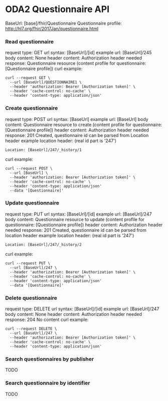 # ODA2 Questionnaire API

BaseUrl: [base]/fhir/Questionnaire
Questionnaire profile: http://hl7.org/fhir/2017Jan/questionnaire.html

### Read questionnaire

request type: GET
url syntax: [BaseUrl]/[id]
example url: [BaseUrl]/245
body content: None
header content: Authorization header needed
response: Questionnaire resource (content profile for questionnaire: [Questionnaire profile])
curl example:
```
curl --request GET \
  --url [BaseUrl]/QUESTIONNAIRE1 \
  --header 'authorization: Bearer [Authorization token]' \
  --header 'cache-control: no-cache' \
  --header 'content-type: application/json'
```
  
### Create questionnaire

request type: POST
url syntax: [BaseUrl]
example url: [BaseUrl]
body content: Questionnaire resource to create (content profile for questionnaire: [Questionnaire profile])
header content: Authorization header needed
response: 201 Created, questionnaire id can be parsed from Location header
example location header: (real id part is '247')
``` 
Location: [BaseUrl]/247/_history/1
```

curl example:
```
curl --request POST \
  --url [BaseUrl] \
  --header 'authorization: Bearer [Authorization token]' \
  --header 'cache-control: no-cache' \
  --header 'content-type: application/json'
  --data '[Questionnaire]'
```

### Update questionnaire

request type: PUT
url syntax: [BaseUrl]/[id]
example url: [BaseUrl]/247
body content: Questionnaire resource to update (content profile for questionnaire: [Questionnaire profile])
header content: Authorization header needed
response: 201 Created, questionnaire id can be parsed from location header 
example location header: (real id part is '247')
``` 
Location: [BaseUrl]/247/_history/2
```
curl example:
```
curl --request PUT \
  --url [BaseUrl]/247 \
  --header 'authorization: Bearer [Authorization token]' \
  --header 'cache-control: no-cache' \
  --header 'content-type: application/json'
  --data '[Questionnaire]' 
```
  
### Delete questionnaire

request type: DELETE
url syntax: [BaseUrl]/[id]
example url: [BaseUrl]/247
body content: None
header content: Authorization header needed
response: 204 No content
curl example:
```
curl --request DELETE \
  --url [BaseUrl]/247 \
  --header 'authorization: Bearer [Authorization token]' \
  --header 'cache-control: no-cache' \
  --header 'content-type: application/json'
```

### Search questionnaires by publisher

TODO

### Search questionnaire by identifier

TODO

  